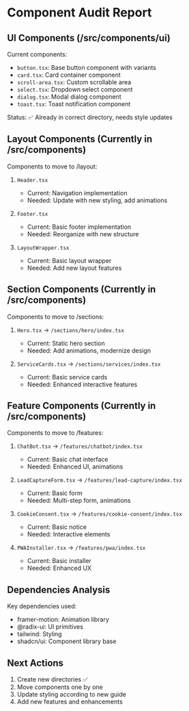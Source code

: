 # Component Audit Report

## UI Components (/src/components/ui)
Current components:
- `button.tsx`: Base button component with variants
- `card.tsx`: Card container component
- `scroll-area.tsx`: Custom scrollable area
- `select.tsx`: Dropdown select component
- `dialog.tsx`: Modal dialog component
- `toast.tsx`: Toast notification component

Status: ✅ Already in correct directory, needs style updates

## Layout Components (Currently in /src/components)
Components to move to /layout:
1. `Header.tsx`
   - Current: Navigation implementation
   - Needed: Update with new styling, add animations
   
2. `Footer.tsx`
   - Current: Basic footer implementation
   - Needed: Reorganize with new structure
   
3. `LayoutWrapper.tsx`
   - Current: Basic layout wrapper
   - Needed: Add new layout features

## Section Components (Currently in /src/components)
Components to move to /sections:
1. `Hero.tsx` → `/sections/hero/index.tsx`
   - Current: Static hero section
   - Needed: Add animations, modernize design

2. `ServiceCards.tsx` → `/sections/services/index.tsx`
   - Current: Basic service cards
   - Needed: Enhanced interactive features

## Feature Components (Currently in /src/components)
Components to move to /features:
1. `ChatBot.tsx` → `/features/chatbot/index.tsx`
   - Current: Basic chat interface
   - Needed: Enhanced UI, animations

2. `LeadCaptureForm.tsx` → `/features/lead-capture/index.tsx`
   - Current: Basic form
   - Needed: Multi-step form, animations

3. `CookieConsent.tsx` → `/features/cookie-consent/index.tsx`
   - Current: Basic notice
   - Needed: Interactive elements

4. `PWAInstaller.tsx` → `/features/pwa/index.tsx`
   - Current: Basic installer
   - Needed: Enhanced UX

## Dependencies Analysis
Key dependencies used:
- framer-motion: Animation library
- @radix-ui: UI primitives
- tailwind: Styling
- shadcn/ui: Component library base

## Next Actions
1. Create new directories ✅
2. Move components one by one
3. Update styling according to new guide
4. Add new features and enhancements